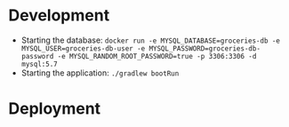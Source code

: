 # Development
* Starting the database: `docker run -e MYSQL_DATABASE=groceries-db -e MYSQL_USER=groceries-db-user -e MYSQL_PASSWORD=groceries-db-password -e MYSQL_RANDOM_ROOT_PASSWORD=true -p 3306:3306 -d mysql:5.7`
* Starting the application: `./gradlew bootRun`

# Deployment
